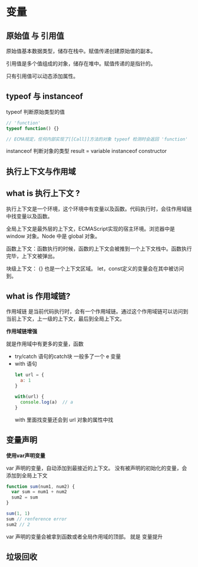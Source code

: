 # 变量

## 原始值 与 引用值

原始值基本数据类型，储存在栈中。赋值传递创建原始值的副本。

引用值是多个值组成的对象，储存在堆中。赋值传递的是指针的。

只有引用值可以动态添加属性。

## typeof 与 instanceof 

typeof 判断原始类型的值
```javascript
// 'function'
typeof function() {} 

// ECMA规定，任何内部实现了[[Call]]方法的对象 typeof 检测时会返回 'function'
```

instanceof 判断对象的类型
result = variable instanceof constructor

## 执行上下文与作用域

## what is 执行上下文 ?

执行上下文是一个环境，这个环境中有变量以及函数。代码执行时，会往作用域链中找变量以及函数。

全局上下文是最外层的上下文，ECMAScript实现的宿主环境。浏览器中是 window 对象。Node 中是 global 对象。

函数上下文：函数执行的时候，函数的上下文会被推到一个上下文栈中。函数执行完毕，上下文被弹出。

块级上下文： {} 也是一个上下文区域。 let，const定义的变量会在其中被访问到。

## what is 作用域链?

作用域链 是当前代码执行时，会有一个作用域链。通过这个作用域链可以访问到当前上下文，上一级的上下文，最后到全局上下文。

**作用域链增强**

就是作用域中有更多的变量，函数
- try/catch 语句的catch块 
一般多了一个 e 变量
- with 语句
  ```javascript
  let url = {
    a: 1
  }

  with(url) {
    console.log(a)  // a
  }
  ```
  with 里面找变量还会到 url 对象的属性中找

## 变量声明

**使用var声明变量**

var 声明的变量，自动添加到最接近的上下文。
没有被声明的初始化的变量，会添加到全局上下文
```javascript
function sum(num1, num2) {
  var sum = num1 + num2
  sum2 = sum
}

sum(1, 1) 
sum // renference error
sum2 // 2
```

var 声明的变量会被拿到函数或者全局作用域的顶部。  就是 变量提升

## 垃圾回收











